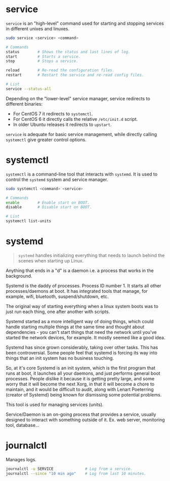# service

`service` is an "high-level" command used for starting and stopping services in different unixes and linuxes.

```bash
sudo service <service> <command>

# Commands
status        # Shows the status and last lines of log.
start         # Starts a service.
stop          # Stops a service.

reload        # Re-read the configuration files.
restart       # Restart the service and re-read config files.

# List
service --status-all
```

Depending on the "lower-level" service manager, service redirects to different binaries:

-   For CentOS 7 it redirects to `systemctl`.
-   For CentOS 6 it directly calls the relative `/etc/init.d` script.
-   In older Ubuntu releases it redirects to `upstart`.

`service` is adequate for basic service management, while directly calling `systemctl` give greater control options.

# systemctl

`systemctl` is a command-line tool that interacts with `systemd`. It is used to control the `systemd` system and service manager.

```bash
sudo systemctl <command> <service>

# Commands
enable        # Enable start on BOOT.
disable       # Disable start on BOOT.

# List
systemctl list-units
```

# systemd

> `systemd` handles initializing everything that needs to launch behind the scenes when starting up Linux.

Anything that ends in a "d" is a daemon i.e. a process that works in the background.

Systemd is the daddy of processes. Process ID number 1. It starts all other processes/daemons at boot. It has integrated tools that manage, for example, wifi, bluetooth, suspend/shutdown, etc.

The original way of starting everything when a linux system boots was to just run each thing, one after another with scripts.

Systemd started as a more intelligent way of doing things, which could handle starting multiple things at the same time and thought about dependencies - you can't start things that need the network until you've started the network devices, for example. It mostly seemed like a good idea.

Systemd has since grown considerably, taking over other tasks. This has been controversial. Some people feel that systemd is forcing its way into things that an init system has no business touching.

So, at it's core Systemd is an init system, which is the first program that runs at boot, it launches all your daemons, and just performs general boot processes. People dislike it because it is getting pretty large, and some worry that it will become the next Xorg, in that it will become a chore to maintain, and it would be difficult to audit, along with Lenart Poeterring (creator of Systemd) being known for dismissing some potential problems.

This tool is used for managing services (units).

Service/Daemon is an on-going process that provides a service, usually designed to interact with something outside of it. Ex. web server, monitoring tool, database...

# journalctl

Manages logs.

```bash
journalctl -u SERVICE              # Log from a service.
journalctl --since "10 min ago"    # Log from last 10 minutes.
```
